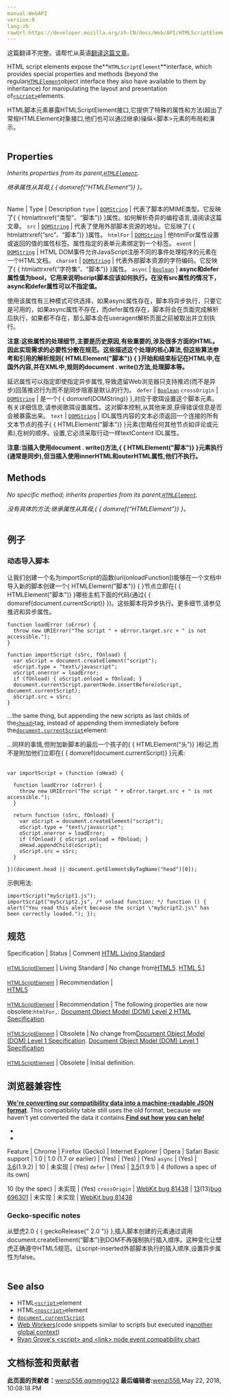 ```yaml
---
manual:WebAPI
version:0
lang:zh
rawUrl:https://developer.mozilla.org/zh-CN/docs/Web/API/HTMLScriptElement
---
```




这篇翻译不完整。请帮忙从英语[翻译这篇文章](%13157 "")。






HTML script elements expose the**`HTMLScriptElement`**interface, which provides special properties and methods (beyond the regular[`HTMLElement`](%2749 "HTMLElement 接口表示所有的 HTML 元素。一些HTML元素直接实现了HTMLElement接口，其它的间接实现HTMLElement接口.")object interface they also have available to them by inheritance) for manipulating the layout and presentation of[`<script>`](%8665 "HTML <script> 元素用于嵌入或引用可执行脚本。")elements.



HTML脚本元素暴露HTMLScriptElement接口,它提供了特殊的属性和方法(超出了常规HTMLElement对象接口,他们也可以通过继承)操纵&lt;脚本&gt;元素的布局和演示。<br></br>


## Properties<a name="Properties"></a>


<em>Inherits properties from its parent,[`HTMLElement`](%2749 "HTMLElement 接口表示所有的 HTML 元素。一些HTML元素直接实现了HTMLElement接口，其它的间接实现HTMLElement接口.").</em>



<em>继承属性从其母,{ { domxref(“HTMLElement”)} }。</em><br></br>

Name | Type | Description 
`type` | [`DOMString`](%2651 "DOMString 是一个UTF-16字符串。由于JavaScript已经使用了这样的字符串，所以DOMString 直接映射到 一个String。") | 代表了脚本的MIME类型。它反映了{ { htmlattrxref(“类型”、“脚本”)} }属性。如何解析奇异的编程语言,请阅读这篇文章。 
`src` | [`DOMString`](%2651 "DOMString 是一个UTF-16字符串。由于JavaScript已经使用了这样的字符串，所以DOMString 直接映射到 一个String。") | 代表了使用外部脚本资源的地址。它反映了{ { htmlattrxref(“src”、“脚本”)} }属性。 
`htmlFor`<i></i> | [`DOMString`](%2651 "DOMString 是一个UTF-16字符串。由于JavaScript已经使用了这样的字符串，所以DOMString 直接映射到 一个String。") | 他htmlFor属性设置或返回的值的属性标签。属性指定的表单元素绑定到一个标签。 
`event`<i></i> | [`DOMString`](%2651 "DOMString 是一个UTF-16字符串。由于JavaScript已经使用了这样的字符串，所以DOMString 直接映射到 一个String。") | HTML DOM事件允许JavaScript注册不同的事件处理程序的元素在一个HTML文档。 
`charset` | [`DOMString`](%2651 "DOMString 是一个UTF-16字符串。由于JavaScript已经使用了这样的字符串，所以DOMString 直接映射到 一个String。") | 代表外部脚本资源的字符编码。它反映了{ { htmlattrxref(“字符集”、“脚本”)} }属性。 
`async` | [`Boolean`](%3371 "此页面仍未被本地化, 期待您的翻译!") | **async和defer属性值为bool，它用来说明script脚本应该如何执行。在没有src属性的情况下，async和defer属性可以不指定值。**



使用该属性有三种模式可供选择，如果async属性存在，脚本将异步执行，只要它是可用的，如果async属性不存在，而defer属性存在，脚本将会在页面完成解析后执行，如果都不存在，那么脚本会在useragent解析页面之前被取出并立刻执行。

**注意:这些属性的处理细节,主要是历史原因,有些重要的,涉及很多方面的HTML。因此实现需求的必要性分散在规范。这些描述这个处理的核心算法,但这些算法参考和引用的解析规则{ HTMLElement(&quot;脚本&quot;)} { }开始和结束标记在HTML中,在国外内容,并在XML中,规则的document . write()方法,处理脚本等。**


延迟属性可以指定即使指定异步属性,导致遗留Web浏览器只支持推迟(而不是异步)回落推迟行为而不是同步阻塞是默认的行为。 
`defer` | [`Boolean`](%3371 "此页面仍未被本地化, 期待您的翻译!") 
`crossOrigin`<i></i> | [`DOMString`](%2651 "DOMString 是一个UTF-16字符串。由于JavaScript已经使用了这样的字符串，所以DOMString 直接映射到 一个String。") | 是一个{ { domxref(DOMString)} },对应于歌珥设置这个脚本元素。有关详细信息,请参阅歌珥设置属性。这对脚本控制,从其他来源,获得错误信息是否会被暴露出来。 
`text` | [`DOMString`](%2651 "DOMString 是一个UTF-16字符串。由于JavaScript已经使用了这样的字符串，所以DOMString 直接映射到 一个String。") | IDL属性内容的文本必须返回一个连接的所有文本节点的孩子{ { HTMLElement(&quot;脚本&quot;)} }元素(忽略任何其他节点如评论或元素),在树的顺序。设置,它必须采取行动一样textContent IDL属性。

**注意:当插入使用document . write()方法,{ { HTMLElement(&quot;脚本&quot;)} }元素执行(通常是同步),但当插入使用innerHTML和outerHTML属性,他们不执行。** 


## Methods<a name="Methods"></a>


<em>No specific method; inherits properties from its parent,[`HTMLElement`](%2749 "HTMLElement 接口表示所有的 HTML 元素。一些HTML元素直接实现了HTMLElement接口，其它的间接实现HTMLElement接口.").</em>



<em>没有具体的方法;继承属性从其母,{ { domxref(“HTMLElement”)} }。</em><br></br>


## 例子<a name="例子"></a>

### 动态导入脚本<a name="动态导入脚本"></a>


让我们创建一个名为importScript的函数(url(onloadFunction])能够在一个文档中导入新的脚本创建一个{ HTMLElement(&quot;脚本&quot;)} { }节点立即在{ { HTMLElement(&quot;脚本&quot;)} }哪些主机下面的代码(通过{ { domxref(document.currentScript)} })。这些脚本将异步执行。更多细节,请参见推迟和异步属性。


```
function loadError (oError) {
  throw new URIError("The script " + oError.target.src + " is not accessible.");
}

function importScript (sSrc, fOnload) {
  var oScript = document.createElement("script");
  oScript.type = "text\/javascript";
  oScript.onerror = loadError;
  if (fOnload) { oScript.onload = fOnload; }
  document.currentScript.parentNode.insertBefore(oScript, document.currentScript);
  oScript.src = sSrc;
}
```


…the same thing, but appending the new scripts as last childs of the[`<head>`](%8648 "HTML head 元素 规定文档相关的通用信息（元数据），包括文档的标题，文档的样式和脚本的链接（定义）等。")tag, instead of appending them immediately before the[`document.currentScript`](%9032 "返回其所包含的脚本中正在被执行的 <script> 元素.")element:



…同样的事情,但附加新脚本的最后一个孩子的{ { HTMLElement(“头”)} }标记,而不是附加他们立即在{ { domxref(document.currentScript)} }元素:<br></br>


```
var importScript = (function (oHead) {

  function loadError (oError) {
    throw new URIError("The script " + oError.target.src + " is not accessible.");
  }

  return function (sSrc, fOnload) {
    var oScript = document.createElement("script");
    oScript.type = "text\/javascript";
    oScript.onerror = loadError;
    if (fOnload) { oScript.onload = fOnload; }
    oHead.appendChild(oScript);
    oScript.src = sSrc;
  }

})(document.head || document.getElementsByTagName("head")[0]);
```


示例用法:


```
importScript("myScript1.js");
importScript("myScript2.js", /* onload function: */ function () { alert("You read this alert because the script \"myScript2.js\" has been correctly loaded."); });
```

## 规范<a name="规范"></a>
Specification | Status | Comment 
[HTML Living Standard<br></br><small>HTMLScriptElement</small>](%13158 "") | Living Standard | No change from[HTML5](%12136 "HTML5"). 
[HTML 5.1<br></br><small>HTMLScriptElement</small>](%13159 "") | Recommendation |  
[HTML5<br></br><small>HTMLScriptElement</small>](%13160 "") | Recommendation | The following properties are now obsolete:`htmlFor,`. 
[Document Object Model (DOM) Level 2 HTML Specification<br></br><small>HTMLScriptElement</small>](%13161 "") | Obsolete | No change from[Document Object Model (DOM) Level 1 Specification](%4414 "Document Object Model (DOM) Level 1 Specification"). 
[Document Object Model (DOM) Level 1 Specification<br></br><small>HTMLScriptElement</small>](%13162 "") | Obsolete | Initial definition. 


## 浏览器兼容性<a name="浏览器兼容性"></a>


**[We&#39;re converting our compatibility data into a machine-readable JSON format](%3344 "")**. This compatibility table still uses the old format, because we haven&#39;t yet converted the data it contains.**[Find out how you can help!](%3392 "")**


* 
* 
Feature | Chrome | Firefox (Gecko) | Internet Explorer | Opera | Safari 
Basic support | 1.0 | 1.0 (1.7 or earlier) | (Yes) | (Yes) | (Yes) 
`async` | (Yes) | [3.6](%4744 "Released on 2010-01-21.")(1.9.2) | 10 | 未实现 | (Yes) 
`defer` | (Yes) | [3.5](%3393 "Released on 2009-06-30.")(1.9.1) | 4 (follows a spec of its own)



10 (by the spec) | 未实现 | (Yes) 
`crossOrigin`<i></i> | [WebKit bug 81438](%13163 "") | [13](%4137 "Released on 2012-06-05.")(13)[bug 696301](%13164 "FIXED: Allow sites to enable x-domain window.onerror information") | 未实现 | 未实现 | [WebKit bug 81438](%13163 "") 




### Gecko-specific notes<a name="Gecko-specific_notes"></a>


从壁虎2.0 { { geckoRelease(&quot; 2.0 &quot;)} },插入脚本创建的元素通过调用document.createElement(“脚本”)到DOM不再强制执行插入顺序。这种变化让壁虎正确遵守HTML5规范。让script-inserted外部脚本执行的插入顺序,设置异步属性为false。<br></br>


## See also<a name="See_also"></a>

* HTML[`<script>`](%8665 "HTML <script> 元素用于嵌入或引用可执行脚本。")element
* HTML[`<noscript>`](%13165 "如果页面上的脚本类型不受支持或者当前在浏览器中关闭了脚本，则在HTML  元素中定义脚本未被执行时的替代内容。")element
* [`document.currentScript`](%9032 "返回其所包含的脚本中正在被执行的 <script> 元素.")
* [Web Workers](%13166 "/en-US/docs/DOM/Using_web_workers")(code snippets similar to scripts but executed in[another global context](%13167 "/en-US/docs/JavaScript/DedicatedWorkerGlobalScope"))
* [Ryan Grove&#39;s &lt;script&gt; and &lt;link&gt; node event compatibility chart](%13168 "")



## 文档标签和贡献者
**此页面的贡献者：**[wenzi556](%13169 ""),[qqmmgg123](%13170 "")
**最后编辑者:**[wenzi556](%13169 ""),<time>May 22, 2018, 10:08:18 PM</time>


